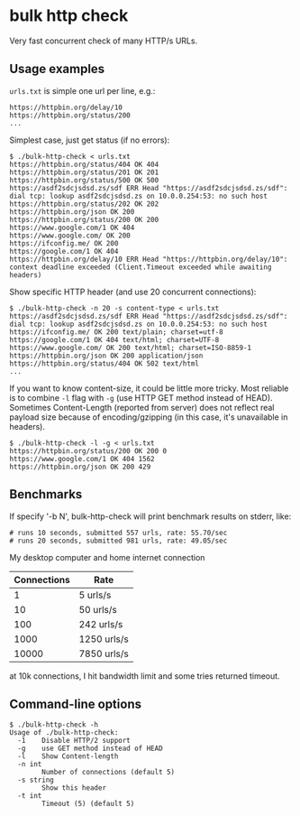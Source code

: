 # bulk http check

Very fast concurrent check of many HTTP/s URLs.

## Usage examples
`urls.txt` is simple one url per line, e.g.:
~~~
https://httpbin.org/delay/10
https://httpbin.org/status/200
...
~~~

Simplest case, just get status (if no errors):
```shell
$ ./bulk-http-check < urls.txt 
https://httpbin.org/status/404 OK 404
https://httpbin.org/status/201 OK 201
https://httpbin.org/status/500 OK 500
https://asdf2sdcjsdsd.zs/sdf ERR Head "https://asdf2sdcjsdsd.zs/sdf": dial tcp: lookup asdf2sdcjsdsd.zs on 10.0.0.254:53: no such host
https://httpbin.org/status/202 OK 202
https://httpbin.org/json OK 200
https://httpbin.org/status/200 OK 200
https://www.google.com/1 OK 404
https://www.google.com/ OK 200
https://ifconfig.me/ OK 200
https://google.com/1 OK 404
https://httpbin.org/delay/10 ERR Head "https://httpbin.org/delay/10": context deadline exceeded (Client.Timeout exceeded while awaiting headers)
```

Show specific HTTP header (and use 20 concurrent connections):
```
$ ./bulk-http-check -n 20 -s content-type < urls.txt 
https://asdf2sdcjsdsd.zs/sdf ERR Head "https://asdf2sdcjsdsd.zs/sdf": dial tcp: lookup asdf2sdcjsdsd.zs on 10.0.0.254:53: no such host
https://ifconfig.me/ OK 200 text/plain; charset=utf-8
https://google.com/1 OK 404 text/html; charset=UTF-8
https://www.google.com/ OK 200 text/html; charset=ISO-8859-1
https://httpbin.org/json OK 200 application/json
https://httpbin.org/status/404 OK 502 text/html
... 
```

If you want to know content-size, it could be little more tricky. Most reliable is to combine `-l` flag with `-g` (use HTTP GET method instead of HEAD). Sometimes Content-Length (reported from server) does not reflect real payload size because of encoding/gzipping (in this case, it's unavailable in headers).

```
$ ./bulk-http-check -l -g < urls.txt 
https://httpbin.org/status/200 OK 200 0
https://www.google.com/1 OK 404 1562
https://httpbin.org/json OK 200 429
```

## Benchmarks
If specify '-b N', bulk-http-check will print benchmark results on stderr, like:
~~~
# runs 10 seconds, submitted 557 urls, rate: 55.70/sec
# runs 20 seconds, submitted 981 urls, rate: 49.05/sec
~~~

My desktop computer and home internet connection

| Connections  | Rate        |
|---           |---          |
| 1            | 5    urls/s |
| 10           | 50   urls/s |
| 100          | 242  urls/s |
| 1000         | 1250 urls/s |
| 10000        | 7850 urls/s |

at 10k connections, I hit bandwidth limit and some tries returned timeout.




## Command-line options

```
$ ./bulk-http-check -h
Usage of ./bulk-http-check:
  -1	Disable HTTP/2 support
  -g	use GET method instead of HEAD
  -l	Show Content-length
  -n int
    	Number of connections (default 5)
  -s string
    	Show this header
  -t int
    	Timeout (5) (default 5)
```


